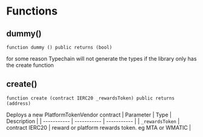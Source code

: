 # Functions

## dummy()
`function dummy () public returns (bool)`

for some reason Typechain will not generate the types if the library only has the create function

## create()
`function create (contract IERC20 _rewardsToken) public returns (address)`

Deploys a new PlatformTokenVendor contract
| Parameter   | Type        | Description |
| ----------- | ----------- | ----------- | 
| `_rewardsToken` | contract IERC20 | reward or platform rewards token. eg MTA or WMATIC |

